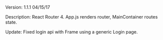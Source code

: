 Version: 1.1.1
04/15/17

Description: React Router 4. App.js renders router, MainContainer routes state.

Update: Fixed login api with Frame using a generic Login page.